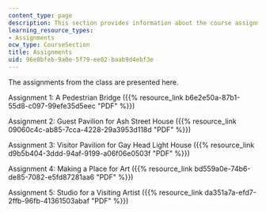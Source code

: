```yaml
---
content_type: page
description: This section provides information about the course assignments.
learning_resource_types:
- Assignments
ocw_type: CourseSection
title: Assignments
uid: 96e8bfeb-9a0e-5f79-ee02-baab9d4ebf3e
---
```


The assignments from the class are presented here.

Assignment 1: A Pedestrian Bridge ({{% resource_link b6e2e50a-87b1-55d8-c097-99efe35d5eec "PDF" %}})

Assignment 2: Guest Pavilion for Ash Street House ({{% resource_link 09060c4c-ab85-7cca-4228-29a3953d118d "PDF" %}})

Assignment 3: Visitor Pavilion for Gay Head Light House ({{% resource_link d9b5b404-3ddd-94af-9199-a06f06e0503f "PDF" %}})

Assignment 4: Making a Place for Art ({{% resource_link bd559a0e-74b6-de85-7082-e5fd87281aa6 "PDF" %}})

Assignment 5: Studio for a Visiting Artist ({{% resource_link da351a7a-efd7-2ffb-96fb-41361503abaf "PDF" %}})